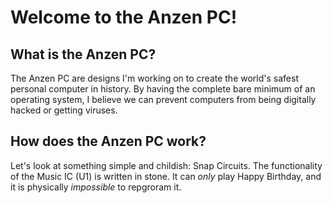 # Welcome to the Anzen PC!
## What is the Anzen PC?
The Anzen PC are designs I'm working on to create the world's safest personal computer in history.
By having the complete bare minimum of an operating system, I believe we can prevent computers from being digitally hacked or getting viruses.

## How does the Anzen PC work?
Let's look at something simple and childish: Snap Circuits. The functionality of the Music IC (U1) is written in stone. It can *only* play Happy Birthday, and it is physically *impossible* to repgroram it.
